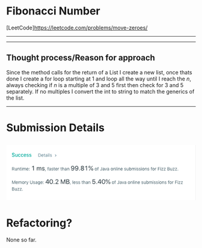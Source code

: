 # Fibonacci Number
[LeetCode]https://leetcode.com/problems/move-zeroes/

---



---

## Thought process/Reason for approach
Since the method calls for the return of a List<String> I create a new list<String>, once thats done I create a for loop starting at 1 and loop all the way until I reach the *n*, always checking if *n* is a multiple of 3 and 5 first then check for 3 and 5 separately. If no multiples I convert the int to string to match the generics of the list.

---
# Submission Details
![Details](https://github.com/ksbeasle/Algorithms/blob/master/fizz-buzz/submission-details.png?raw=true)
---
# Refactoring?
None so far.